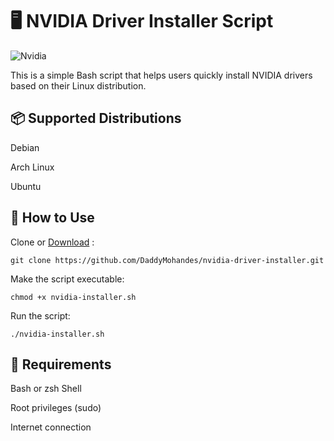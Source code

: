 # 🖥️ NVIDIA Driver Installer Script

![Nvidia](https://media1.giphy.com/media/v1.Y2lkPTc5MGI3NjExZ2VxeTBjY2hpbTVsZjJ4cGttYTl0N293YnRqeDZmczMyY3d1aWE0bSZlcD12MV9pbnRlcm5hbF9naWZfYnlfaWQmY3Q9cw/qGf2Ejax0Xep6kFzLZ/giphy.gif)

This is a simple Bash script that helps users quickly install NVIDIA drivers based on their Linux distribution.

## 📦 Supported Distributions

 Debian
 
 Arch Linux 
 
 Ubuntu 
 
## 🚀 How to Use

Clone or [Download](https://github.com/DaddyMohandes/nvidia-driver-installer/blob/main/nvidia-installer.sh) :
   
  
  ```git clone https://github.com/DaddyMohandes/nvidia-driver-installer.git```

Make the script executable:

 ```chmod +x nvidia-installer.sh```

    
 Run the script:
 
  ``` ./nvidia-installer.sh ```


## 🧠 Requirements

 Bash or zsh Shell

Root privileges (sudo)

Internet connection

